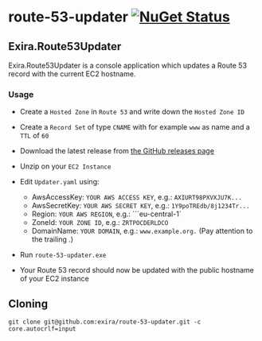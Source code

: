 # route-53-updater [![NuGet Status](http://img.shields.io/nuget/v/Exira.Route53Updater.svg?style=flat)](https://www.nuget.org/packages/Exira.Route53Updater/)

## Exira.Route53Updater

Exira.Route53Updater is a console application which updates a Route 53 record with the current EC2 hostname.

### Usage

* Create a `Hosted Zone` in `Route 53` and write down the `Hosted Zone ID`
* Create a `Record Set` of type `CNAME` with for example `www` as name and a `TTL` of `60`

* Download the latest release from [the GitHub releases page](https://github.com/exira/route-53-updater/releases)
* Unzip on your `EC2 Instance`

* Edit `Updater.yaml` using:
  * AwsAccessKey: `YOUR AWS ACCESS KEY`, e.g.: `AXIURT98PXVXJU7K...`
  * AwsSecretKey: `YOUR AWS SECRET KEY`, e.g.: `1Y9poTREdb/8j1234Tr...`
  * Region: ```YOUR AWS REGION```, e.g.: ```eu-central-1`
  * ZoneId: `YOUR ZONE ID`, e.g.: `ZRTPOCDERLDCO`
  * DomainName: `YOUR DOMAIN`, e.g.: `www.example.org.` (Pay attention to the trailing .)

* Run `route-53-updater.exe`

* Your Route 53 record should now be updated with the public hostname of your EC2 instance

## Cloning

```git clone git@github.com:exira/route-53-updater.git -c core.autocrlf=input```
